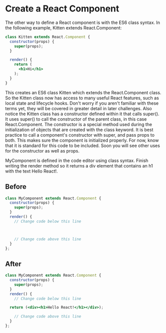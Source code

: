# Create a React Component
The other way to define a React component is with the ES6 class syntax. In the following example, Kitten extends React.Component:
```jsx
class Kitten extends React.Component {
  constructor(props) {
    super(props);
  }

  render() {
    return (
      <h1>Hi</h1>
    );
  }
}
```
This creates an ES6 class Kitten which extends the React.Component class. So the Kitten class now has access to many useful React features, such as local state and lifecycle hooks. 
Don't worry if you aren't familiar with these terms yet, they will be covered in greater detail in later challenges. Also notice the Kitten class has a constructor defined within it that calls super(). 
It uses super() to call the constructor of the parent class, in this case React.Component. The constructor is a special method used during the initialization of objects that are created with the class keyword. 
It is best practice to call a component's constructor with super, and pass props to both. This makes sure the component is initialized properly. For now, know that it is standard for this code to be included. 
Soon you will see other uses for the constructor as well as props.

MyComponent is defined in the code editor using class syntax. Finish writing the render method so it returns a div element that contains an h1 with the text Hello React!.

## Before
```jsx
class MyComponent extends React.Component {
  constructor(props) {
    super(props);
  }
  render() {
    // Change code below this line



    // Change code above this line
  }
};
```
## After
```jsx
class MyComponent extends React.Component {
  constructor(props) {
    super(props);
  }
  render() {
    // Change code below this line

  return (<div><h1>Hello React!</h1></div>);

    // Change code above this line
  }
};
```
